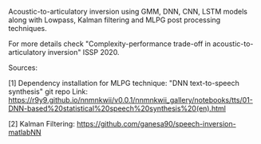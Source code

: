 Acoustic-to-articulatory inversion using GMM, DNN, CNN, LSTM models along with Lowpass, Kalman filtering and MLPG post processing techniques.

For more details check "Complexity-performance trade-off in acoustic-to-articulatory inversion" ISSP 2020.

Sources:

[1] Dependency installation for MLPG technique:
"DNN text-to-speech synthesis" git repo
Link: https://r9y9.github.io/nnmnkwii/v0.0.1/nnmnkwii_gallery/notebooks/tts/01-DNN-based%20statistical%20speech%20synthesis%20(en).html 

[2] Kalman Filtering: https://github.com/ganesa90/speech-inversion-matlabNN
